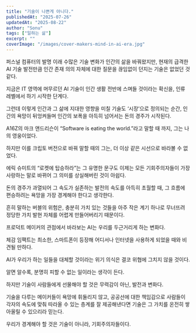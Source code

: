 ```yaml
---
title: "기술이 나쁜게 아니다."
publishedAt: "2025-07-26"
updatedAt: "2025-08-22"
author: "Sonu"
tags: ["일하는 삶"]
excerpt: ""
coverImage: "/images/cover-makers-mind-in-ai-era.jpg"
---
```



퍼스널 컴퓨터의 발명 이래 수많은 기술 변화가 인간의 삶을 바꿔왔지만, 현재의 급격한 AI 기술 발전만큼 인간 존재 의의 자체에 대한 질문을 끊임없이 던지는 기술은 없었던 것 같다.


지금은 IT 영역에 머무르던 AI 기술이 인간 생활 전반에 스며들 것이라는 확신을, 인류 레벨에서 하기 시작한 단계다.


그런데 이렇게 인간과 그 삶에 지대한 영향을 미칠 기술도 ‘시장’으로 정의되는 순간, 인간의 욕망이 뒤엉켜들며 인간의 보폭을 아득히 넘어서는 돈의 경주가 시작된다.


A16Z의 마크 앤드리슨이 “Software is eating the world.”라고 말할 때 까지, 그는 나의 영웅이었다.


하지만 이를 크립토 버전으로 바꿔 말할 때의 그는, 더 이상 같은 시선으로 바라볼 수 없었다.


에릭 슈미트의 “로켓에 탑승하라”는 그 유명한 문구도 이제는 모든 기회주의자들이 가장 사랑하는 말로 바뀌어 그 의미를 상실해버린 것이 아쉽다.


돈의 경주가 과열되어 그 속도가 실존하는 발전의 속도를 아득히 초월할 때, 그 흐름에 편승하려는 욕망을 가장 경계해야 한다고 생각한다.


흔히 말하는 버블의 위험은, 충분히 가치 있는 것들을 아주 작은 계기 하나로 무너뜨려 정당한 가치 발현 자체를 어렵게 만들어버리기 때문이다.


프로덕트 메이커의 관점에서 바라보는 AI는 우리를 두근거리게 하는 변화다.


체감 임팩트는 최소한, 스마트폰이 등장해 어디서나 인터넷을 사용하게 되었을 때와 비견될 만하다.


AI가 우리가 하는 일들을 대체할 것이라는 위기 의식은 결코 위협에 그치지 않을 것이다.


알면 알수록, 분명히 피할 수 없는 일이라는 생각이 든다.


하지만 기술이 사람들에게 선물해야 할 것은 무력감이 아닌, 발전과 변화다.


기술을 다루는 메이커들이 욕망에 휘둘리지 않고, 공공선에 대한 책임감으로 사람들이 각자의 속도에 맞춰 따라올 수 있는 층계를 잘 제공해낸다면 기술은 그 가치를 온전히 쌓아올릴 수 있으리라 믿는다.


우리가 경계해야 할 것은 기술이 아니라, 기회주의자들이다.


